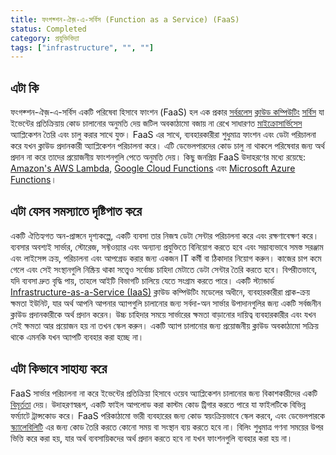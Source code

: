 ```yaml
---
title: ফংগক্শন-ঐজ়-এ-সর্বিস (Function as a Service) (FaaS)
status: Completed
category: প্রযুক্তিবিদ্যা
tags: ["infrastructure", "", ""]
---
```


## এটা কি

ফংগক্শন-ঐজ়-এ-সর্বিস
একটি পরিষেবা হিসাবে ফাংশন (FaaS) হল এক প্রকার [সর্বরলেস](/bn/serverless/) [ক্লাউড কম্পিউটিং](/bn/cloud-computing/) [সর্বিস](/bn/service/) 
যা ইভেন্টের প্রতিক্রিয়ায় কোড চালানোর অনুমতি দেয়
জটিল অবকাঠামো বজায় না রেখে
সাধারণত [মাইক্রোসার্ভিসেস](/bn/microservices/) অ্যাপ্লিকেশন তৈরি এবং চালু করার সাথে যুক্ত।
FaaS এর সাথে, ব্যবহারকারীরা শুধুমাত্র ফাংশন এবং ডেটা পরিচালনা করে যখন ক্লাউড প্রদানকারী অ্যাপ্লিকেশন পরিচালনা করে।
এটি ডেভেলপারদের কোড চালু না থাকলে পরিষেবার জন্য অর্থ প্রদান না করে তাদের প্রয়োজনীয় ফাংশনগুলি পেতে অনুমতি দেয়।
কিছু জনপ্রিয় FaaS উদাহরণের মধ্যে রয়েছে: [Amazon's AWS Lambda](https://aws.amazon.com/lambda/),
[Google Cloud Functions](https://cloud.google.com/functions/) এবং [Microsoft Azure Functions](https://azure.microsoft.com/en-us/services/functions/)।

## এটা যেসব সমস্যাতে দৃষ্টিপাত করে

একটি ঐতিহ্যগত অন-প্রাঙ্গনে দৃশ্যকল্পে, একটি ব্যবসা তার নিজস্ব ডেটা সেন্টার পরিচালনা করে এবং রক্ষণাবেক্ষণ করে।
ব্যবসার অবশ্যই সার্ভার, স্টোরেজ, সফ্টওয়্যার এবং অন্যান্য প্রযুক্তিতে বিনিয়োগ করতে হবে
এবং সম্ভাব্যভাবে সমস্ত সরঞ্জাম এবং লাইসেন্স ক্রয়, পরিচালনা এবং আপগ্রেড করার জন্য একজন IT কর্মী বা ঠিকাদার নিয়োগ করুন।
কাজের চাপ কমে গেলে এবং সেই সংস্থানগুলি নিষ্ক্রিয় থাকা সত্ত্বেও সর্বোচ্চ চাহিদা মেটাতে ডেটা সেন্টার তৈরি করতে হবে।
বিপরীতভাবে, যদি ব্যবসা দ্রুত বৃদ্ধি পায়, তাহলে আইটি বিভাগটি চালিয়ে যেতে সংগ্রাম করতে পারে।
একটি স্ট্যান্ডার্ড [Infrastructure-as-a-Service (IaaS)](/bn/infrastructure-as-a-service/) ক্লাউড কম্পিউটিং মডেলের অধীনে,
ব্যবহারকারীরা প্রাক-ক্রয় ক্ষমতা ইউনিট, যার অর্থ আপনি আপনার অ্যাপগুলি চালানোর জন্য সর্বদা-অন সার্ভার উপাদানগুলির জন্য একটি সর্বজনীন ক্লাউড প্রদানকারীকে অর্থ প্রদান করেন।
উচ্চ চাহিদার সময়ে সার্ভারের ক্ষমতা বাড়ানোর দায়িত্ব ব্যবহারকারীর
এবং যখন সেই ক্ষমতা আর প্রয়োজন হয় না তখন স্কেল করুন।
একটি অ্যাপ চালানোর জন্য প্রয়োজনীয় ক্লাউড অবকাঠামো সক্রিয় থাকে এমনকি যখন অ্যাপটি ব্যবহার করা হচ্ছে না।

## এটা কিভাবে সাহায্য করে

FaaS সার্ভার পরিচালনা না করে ইভেন্টের প্রতিক্রিয়া হিসাবে ওয়েব অ্যাপ্লিকেশন চালানোর জন্য বিকাশকারীদের একটি [বিমূর্ততা](/bn/abstraction/) দেয়।
উদাহরণস্বরূপ, একটি ফাইল আপলোড করা কাস্টম কোড ট্রিগার করতে পারে যা ফাইলটিকে বিভিন্ন ফর্ম্যাটে ট্রান্সকোড করে।
FaaS পরিকাঠামো ভারী ব্যবহারের জন্য কোড স্বয়ংক্রিয়ভাবে স্কেল করবে,
এবং ডেভেলপারকে [স্ক্যালেবিলিটি](/bn/scalability/) এর জন্য কোড তৈরি করতে কোনো সময় বা সংস্থান ব্যয় করতে হবে না।
বিলিং শুধুমাত্র গণনা সময়ের উপর ভিত্তি করে করা হয়, যার অর্থ ব্যবসায়িকদের অর্থ প্রদান করতে হবে না যখন ফাংশনগুলি ব্যবহার করা হয় না।
